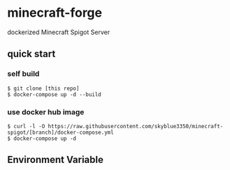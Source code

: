 # minecraft-forge
dockerized Minecraft Spigot Server

## quick start
### self build
```
$ git clone [this repo]
$ docker-compose up -d --build
```

### use docker hub image
```
$ curl -l -O https://raw.githubusercontent.com/skyblue3350/minecraft-spigot/[branch]/docker-compose.yml
$ docker-compose up -d
```

## Environment Variable
